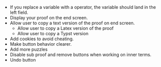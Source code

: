 * If you replace a variable with a operator, the variable should land in the left field.
* Display your proof on the end screen.
* Allow user to copy a text version of the proof on end screen.
  * Allow user to copy a Latex version of the proof
  * Allow user to copy a Typst version
* Add cookies to avoid cheating.
* Make button behavior clearer.
* Add more puzzles
* Disable sub proof and remove buttons when working on inner terms.
* Undo button